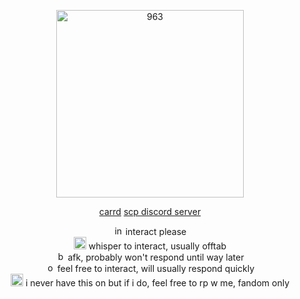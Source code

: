 <p align="center">
<img width="300" src="https://pa1.aminoapps.com/6679/4634c8f5b5913e6161f33fb328f462ab06f97604_00.gif" alt="963">
</p>
<p align="center">
<a href="https://glassdraki.carrd.co">carrd</a>
<a href="https://discord.gg/YQcBUCeS">scp discord server</a>
</p>
<p align="center">
<img width="15" src="https://cdn-icons-png.flaticon.com/512/10014/10014617.png" alt="int"> interact please
<br>
<img width="20" src="https://static.vecteezy.com/system/resources/previews/019/899/719/non_2x/simple-moon-icon-png.png" alt="rp"> whisper to interact, usually offtab
<br>
<img width="15" src="https://upload.wikimedia.org/wikipedia/commons/d/df/Traffic_Sign_GR_-_KOK_2009_-_R-7.svg" alt="busy"> afk, probably won't respond until way later
<br>
<img width="15" src="https://www.pngall.com/wp-content/uploads/14/Green-Circle-PNG-Cutout.png" alt="online"> feel free to interact, will usually respond quickly
<br>
<img width="20" src="https://cdn-icons-png.flaticon.com/512/5198/5198216.png" alt="rp"> i never have this on but if i do, feel free to rp w me, fandom only

